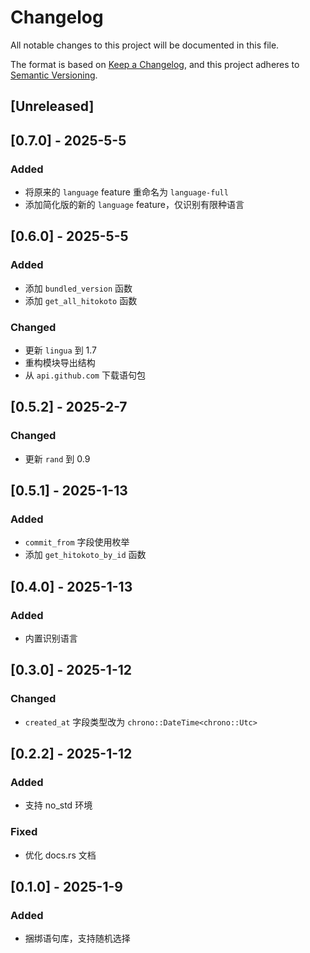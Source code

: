 # Changelog

All notable changes to this project will be documented in this file.

The format is based on [Keep a Changelog](https://keepachangelog.com/en/1.0.0/),
and this project adheres to [Semantic Versioning](https://semver.org/spec/v2.0.0.html).

## [Unreleased]

## [0.7.0] - 2025-5-5

### Added

* 将原来的 `language` feature 重命名为 `language-full`
* 添加简化版的新的 `language` feature，仅识别有限种语言

## [0.6.0] - 2025-5-5

### Added

* 添加 `bundled_version` 函数
* 添加 `get_all_hitokoto` 函数

### Changed

* 更新 `lingua` 到 1.7
* 重构模块导出结构
* 从 `api.github.com` 下载语句包

## [0.5.2] - 2025-2-7

### Changed

* 更新 `rand` 到 0.9

## [0.5.1] - 2025-1-13

### Added

* `commit_from` 字段使用枚举
* 添加 `get_hitokoto_by_id` 函数

## [0.4.0] - 2025-1-13

### Added

* 内置识别语言

## [0.3.0] - 2025-1-12

### Changed

* `created_at` 字段类型改为 `chrono::DateTime<chrono::Utc>`

## [0.2.2] - 2025-1-12

### Added

* 支持 no_std 环境

### Fixed

* 优化 docs.rs 文档

## [0.1.0] - 2025-1-9

### Added

* 捆绑语句库，支持随机选择
